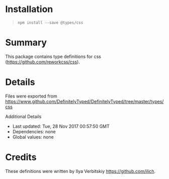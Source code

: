 # Installation
> `npm install --save @types/css`

# Summary
This package contains type definitions for css (https://github.com/reworkcss/css).

# Details
Files were exported from https://www.github.com/DefinitelyTyped/DefinitelyTyped/tree/master/types/css

Additional Details
 * Last updated: Tue, 28 Nov 2017 00:57:50 GMT
 * Dependencies: none
 * Global values: none

# Credits
These definitions were written by Ilya Verbitskiy <https://github.com/ilich>.
